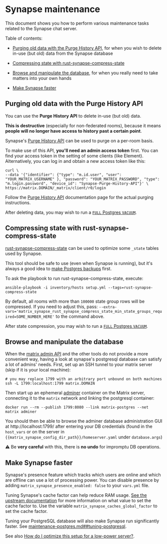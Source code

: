 # Synapse maintenance

This document shows you how to perform various maintenance tasks related to the Synapse chat server.

Table of contents:

- [Purging old data with the Purge History API](#purging-old-data-with-the-purge-history-api), for when you wish to delete in-use (but old) data from the Synapse database

- [Compressing state with rust-synapse-compress-state](#compressing-state-with-rust-synapse-compress-state)

- [Browse and manipulate the database](#browse-and-manipulate-the-database), for when you really need to take matters into your own hands

- [Make Synapse faster](#make-synapse-faster)

## Purging old data with the Purge History API

You can use the **Purge History API** to delete in-use (but old) data.

**This is destructive** (especially for non-federated rooms), because it means **people will no longer have access to history past a certain point**.

Synapse's [Purge History API](https://github.com/matrix-org/synapse/blob/master/docs/admin_api/purge_history_api.rst) can be used to purge on a per-room basis.

To make use of this API, **you'll need an admin access token** first. You can find your access token in the setting of some clients (like Element).
Alternatively, you can log in and obtain a new access token like this:

```
curl \
--data '{"identifier": {"type": "m.id.user", "user": "YOUR_MATRIX_USERNAME" }, "password": "YOUR_MATRIX_PASSWORD", "type": "m.login.password", "device_id": "Synapse-Purge-History-API"}' \
https://matrix.DOMAIN/_matrix/client/r0/login
```

Follow the [Purge History API](https://github.com/matrix-org/synapse/blob/master/docs/admin_api/purge_history_api.rst) documentation page for the actual purging instructions.

After deleting data, you may wish to run a [`FULL` Postgres `VACUUM`](./maintenance-postgres.md#vacuuming-postgresql).


## Compressing state with rust-synapse-compress-state

[rust-synapse-compress-state](https://github.com/matrix-org/rust-synapse-compress-state) can be used to optimize some `_state` tables used by Synapse.

This tool should be safe to use (even when Synapse is running), but it's always a good idea to [make Postgres backups](./maintenance-postgres.md#backing-up-postgresql) first.

To ask the playbook to run rust-synapse-compress-state, execute:

```
ansible-playbook -i inventory/hosts setup.yml --tags=rust-synapse-compress-state
```

By default, all rooms with more than `100000` state group rows will be compressed.
If you need to adjust this, pass: `--extra-vars='matrix_synapse_rust_synapse_compress_state_min_state_groups_required=SOME_NUMBER_HERE'` to the command above.

After state compression, you may wish to run a [`FULL` Postgres `VACUUM`](./maintenance-postgres.md#vacuuming-postgresql).


## Browse and manipulate the database

When the [matrix admin API](https://github.com/matrix-org/synapse/tree/master/docs/admin_api) and the other tools do not provide a more convenient way, having a look at synapse's postgresql database can satisfy a lot of admins' needs.
First, set up an SSH tunnel to your matrix server (skip if it is your local machine):

```
# you may replace 1799 with an arbitrary port unbound on both machines
ssh -L 1799:localhost:1799 matrix.DOMAIN
```

Then start up an ephemeral [adminer](https://www.adminer.org/) container on the Matrix server, connecting it to the `matrix` network and linking the postgresql container:

```
docker run --rm --publish 1799:8080 --link matrix-postgres --net matrix adminer
```

You should then be able to browse the adminer database administration GUI at http://localhost:1799/ after entering your DB credentials (found in the `host_vars` or on the server in `{{matrix_synapse_config_dir_path}}/homeserver.yaml` under `database.args`)

⚠️ Be **very careful** with this, there is **no undo** for impromptu DB operations.

## Make Synapse faster

Synapse's presence feature which tracks which users are online and which are offline can use a lot of processing power. You can disable presence by adding `matrix_synapse_presence_enabled: false` to your `vars.yml` file.

Tuning Synapse's cache factor can help reduce RAM usage. [See the upstream documentation](https://github.com/matrix-org/synapse#help-synapse-is-slow-and-eats-all-my-ram-cpu) for more information on what value to set the cache factor to. Use the variable `matrix_synapse_caches_global_factor` to set the cache factor.

Tuning your PostgreSQL database will also make Synapse run significantly faster. See [maintenance-postgres.md##tuning-postgresql](maintenance-postgres.md##tuning-postgresql).

See also [How do I optimize this setup for a low-power server?](faq.md#how-do-i-optimize-this-setup-for-a-low-power-server).
